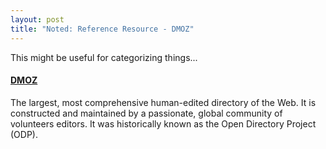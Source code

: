 ```yaml
---
layout: post
title: "Noted: Reference Resource - DMOZ"
---
```

This might be useful for categorizing things...

#### [DMOZ](http://www.dmoz.org/)
The largest, most comprehensive human-edited directory of the Web. It is
constructed and maintained by a passionate, global community of volunteers
editors. It was historically known as the Open Directory Project (ODP).
